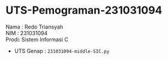 # UTS-Pemograman-231031094

<div> Nama : Redo Triansyah </div>
<div> NIM  : 231031094 </div>
<div> Prodi: Sistem Informasi C </div>

* UTS Genap : `231031094-middle-SIC.py`
